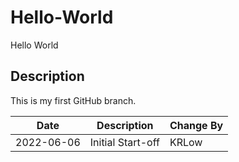 # Hello-World
Hello World

## Description
This is my first GitHub branch.

|Date      |Description|Change By|
|----------|-----------|---------|
|2022-06-06|Initial Start-off|KRLow|
